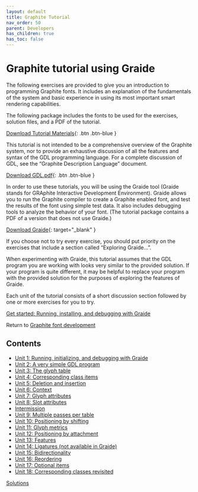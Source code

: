 ```yaml
---
layout: default
title: Graphite Tutorial
nav_order: 50
parent: Developers
has_children: true
has_toc: false
---
```


# Graphite tutorial using Graide

The following exercises are provided to give you an introduction to programming Graphite fonts. It includes an explanation of the fundamentals of the system and basic experience in using its most important smart rendering capabilities.

The following package includes the fonts to be used for the exercises, solution files, and a PDF of the tutorial.

[Download Tutorial Materials](assets/resources/GraphiteTutorialPkg_v6.zip){: .btn .btn-blue }

This tutorial is not intended to be a comprehensive overview of the Graphite system, nor to provide an exhaustive discussion of all the features and syntax of the GDL programming language. For a complete discussion of GDL, see the “Graphite Description Language” document.

[Download GDL.pdf](GDL.pdf){: .btn .btn-blue }

In order to use these tutorials, you will be using the Graide tool (Graide stands for GRAphite Interactive Development Environment). Graide allows you to run the Graphite compiler to create a Graphite enabled font, and test the results of the font using simple test data. It also includes debugging tools to analyze the behavior of your font. (The tutorial package contains a PDF of a version that does not use Graide.)

[Download Graide](https://github/silnrsi/graide){: target="_blank" }

If you choose not to try every exercise, you should put priority on the exercises that include a section called “Exploring Graide…”.

When experimenting with Graide, this tutorial assumes that the GDL program you are working with looks very similar to the provided solution. If your program is quite different, it may be helpful to replace your program with the provided solution for the purposes of exploring the features of Graide.

Each unit of the tutorial consists of a short discussion section followed by one or more exercises for you to try.

[Get started: Running, installing, and debugging with Graide](tutorial/graide_tutorial1)

Return to [Graphite font development](graphite_devFont)

## Contents

* [Unit 1: Running, initializing, and debugging with Graide](tutorial/graide_tutorial1)
* [Unit 2: A very simple GDL program](tutorial/graide_tutorial2)
* [Unit 3: The glyph table](tutorial/graide_tutorial3)
* [Unit 4: Corresponding class items](tutorial/graide_tutorial4)
* [Unit 5: Deletion and insertion](tutorial/graide_tutorial5)
* [Unit 6: Context](tutorial/graide_tutorial6)
* [Unit 7: Glyph attributes](tutorial/graide_tutorial7)
* [Unit 8: Slot attributes](tutorial/graide_tutorial8)
* [Intermission](tutorial/graide_tutorial8a)
* [Unit 9: Multiple passes per table](tutorial/graide_tutorial9)
* [Unit 10: Positioning by shifting](tutorial/graide_tutorial10)
* [Unit 11: Glyph metrics](tutorial/graide_tutorial11)
* [Unit 12: Positioning by attachment](tutorial/graide_tutorial12)
* [Unit 13: Features](tutorial/graide_tutorial13)
* [Unit 14: Ligatures (not available in Graide)](tutorial/graide_tutorial14)
* [Unit 15: Bidirectionality](tutorial/graide_tutorial15)
* [Unit 16: Reordering](tutorial/graide_tutorial16)
* [Unit 17: Optional items](tutorial/graide_tutorial17)
* [Unit 18: Corresponding classes revisited](tutorial/graide_tutorial18)

[Solutions](graphite_tut_solutions)